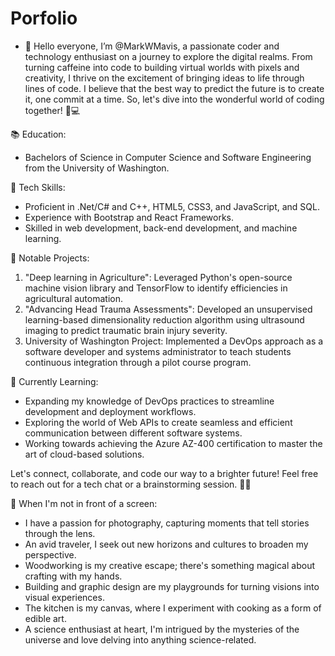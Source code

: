 # Porfolio

- 👋 Hello everyone, I’m @MarkWMavis, a passionate coder and technology enthusiast on a journey to explore the digital realms. From turning caffeine into code to building virtual worlds with pixels and creativity, I thrive on the excitement of bringing ideas to life through lines of code. I believe that the best way to predict the future is to create it, one commit at a time. So, let's dive into the wonderful world of coding together! 🚀💻

📚 Education:
- Bachelors of Science in Computer Science and Software Engineering from the University of Washington.

🔧 Tech Skills:
- Proficient in .Net/C# and C++, HTML5, CSS3, and JavaScript, and SQL.
- Experience with Bootstrap and React Frameworks.
- Skilled in web development, back-end development, and machine learning.

🚀 Notable Projects:
1. "Deep learning in Agriculture": Leveraged Python's open-source machine vision library and TensorFlow to identify efficiencies in agricultural automation.
2. "Advancing Head Trauma Assessments": Developed an unsupervised learning-based dimensionality reduction algorithm using ultrasound imaging to predict traumatic brain injury severity.
3. University of Washington Project: Implemented a DevOps approach as a software developer and systems administrator to teach students continuous integration through a pilot course program.

🌱 Currently Learning:
- Expanding my knowledge of DevOps practices to streamline development and deployment workflows.
- Exploring the world of Web APIs to create seamless and efficient communication between different software systems.
- Working towards achieving the Azure AZ-400 certification to master the art of cloud-based solutions.
  
Let's connect, collaborate, and code our way to a brighter future! Feel free to reach out for a tech chat or a brainstorming session. 🤝🌟


📸 When I'm not in front of a screen:
- I have a passion for photography, capturing moments that tell stories through the lens.
- An avid traveler, I seek out new horizons and cultures to broaden my perspective.
- Woodworking is my creative escape; there's something magical about crafting with my hands.
- Building and graphic design are my playgrounds for turning visions into visual experiences.
- The kitchen is my canvas, where I experiment with cooking as a form of edible art.
- A science enthusiast at heart, I'm intrigued by the mysteries of the universe and love delving into anything science-related.
